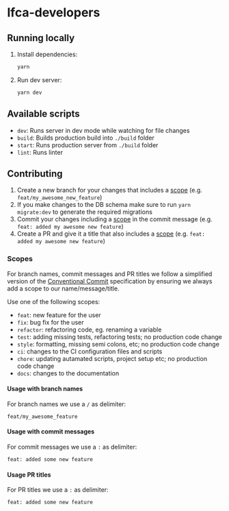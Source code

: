 # lfca-developers

## Running locally

1. Install dependencies:
   ```bash
   yarn
   ```
2. Run dev server:
   ```bash
   yarn dev
   ```

## Available scripts

- `dev`: Runs server in dev mode while watching for file changes
- `build`: Builds production build into `./build` folder
- `start`: Runs production server from `./build` folder
- `lint`: Runs linter

## Contributing

1. Create a new branch for your changes that includes a [scope](#scopes) (e.g. `feat/my_awesome_new_feature`)
2. If you make changes to the DB schema make sure to run `yarn migrate:dev` to generate the required migrations
3. Commit your changes including a [scope](#scopes) in the commit message (e.g. `feat: added my awesome new feature`)
4. Create a PR and give it a title that also includes a [scope](#scopes) (e.g. `feat: added my awesome new feature`)

### Scopes

For branch names, commit messages and PR titles we follow a simplified version of the [Conventional Commit](https://www.conventionalcommits.org/en/v1.0.0/) specification by ensuring we always add a scope to our name/message/title.

Use one of the following scopes:

- `feat`: new feature for the user
- `fix`: bug fix for the user
- `refactor`: refactoring code, eg. renaming a variable
- `test`: adding missing tests, refactoring tests; no production code change
- `style`: formatting, missing semi colons, etc; no production code change
- `ci`: changes to the CI configuration files and scripts
- `chore`: updating autamated scripts, project setup etc; no production code change
- `docs`: changes to the documentation

#### Usage with branch names

For branch names we use a `/` as delimiter:

```
feat/my_awesome_feature
```

#### Usage with commit messages

For commit messages we use a `:` as delimiter:

```
feat: added some new feature
```

#### Usage PR titles

For PR titles we use a `:` as delimiter:

```
feat: added some new feature
```
